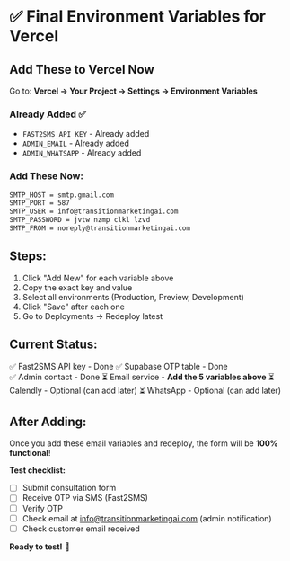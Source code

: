 # ✅ Final Environment Variables for Vercel

## Add These to Vercel Now

Go to: **Vercel → Your Project → Settings → Environment Variables**

### Already Added ✅
- `FAST2SMS_API_KEY` - Already added
- `ADMIN_EMAIL` - Already added
- `ADMIN_WHATSAPP` - Already added

### Add These Now:

```bash
SMTP_HOST = smtp.gmail.com
SMTP_PORT = 587
SMTP_USER = info@transitionmarketingai.com
SMTP_PASSWORD = jvtw nzmp clkl lzvd
SMTP_FROM = noreply@transitionmarketingai.com
```

## Steps:
1. Click "Add New" for each variable above
2. Copy the exact key and value
3. Select all environments (Production, Preview, Development)
4. Click "Save" after each one
5. Go to Deployments → Redeploy latest

## Current Status:

✅ Fast2SMS API key - Done
✅ Supabase OTP table - Done  
✅ Admin contact - Done
⏳ Email service - **Add the 5 variables above**
⏳ Calendly - Optional (can add later)
⏳ WhatsApp - Optional (can add later)

## After Adding:

Once you add these email variables and redeploy, the form will be **100% functional**!

**Test checklist:**
- [ ] Submit consultation form
- [ ] Receive OTP via SMS (Fast2SMS)
- [ ] Verify OTP
- [ ] Check email at info@transitionmarketingai.com (admin notification)
- [ ] Check customer email received

**Ready to test!** 🚀

